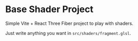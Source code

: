 # Base Shader Project

Simple Vite + React Three Fiber project to play with shaders.

Just write anything you want in `src/shaders/fragment.glsl`.
